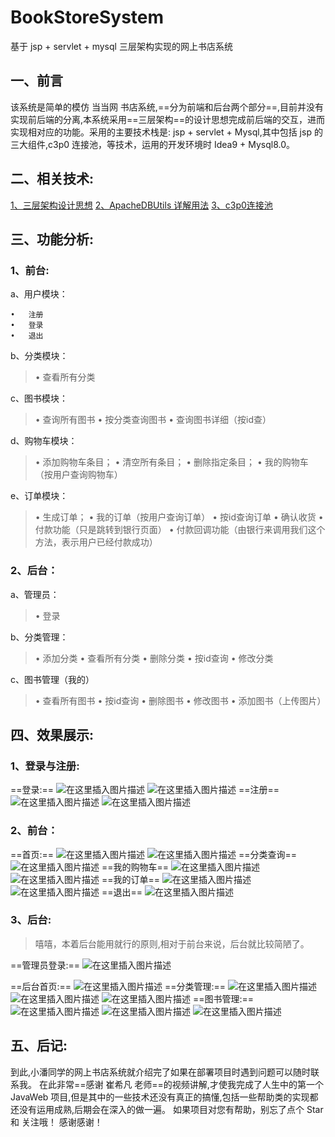 # BookStoreSystem
基于 jsp + servlet + mysql 三层架构实现的网上书店系统

## 一、前言
该系统是简单的模仿 当当网 书店系统,==分为前端和后台两个部分==,目前并没有实现前后端的分离,本系统采用==三层架构==的设计思想完成前后端的交互，进而实现相对应的功能。采用的主要技术栈是: jsp + servlet + Mysql,其中包括 jsp 的三大组件,c3p0 连接池，等技术，运用的开发环境时 Idea9 + Mysql8.0。

## 二、相关技术:
[1、三层架构设计思想](https://blog.csdn.net/qq_43619271/article/details/106538194)
[2、ApacheDBUtils 详解用法](https://blog.csdn.net/qq_43619271/article/details/106491522)
[3、c3p0连接池](https://blog.csdn.net/qq_43619271/article/details/106488884)


## 三、功能分析:

### 1、前台:

a、用户模块：

	•	注册 
	•	登录 	
	•	退出

b、分类模块：

> •	查看所有分类

c、图书模块：

> •	查询所有图书 
> •	按分类查询图书
>  •	查询图书详细（按id查）

d、购物车模块：

> •	添加购物车条目； 
> •	清空所有条目；
>  •	删除指定条目；
>   •	我的购物车（按用户查询购物车）

e、订单模块：

> •	生成订单；
>  •	我的订单（按用户查询订单） 
>  •	按id查询订单
>  •	确认收货 
>  •	付款功能（只是跳转到银行页面）
>  •	付款回调功能（由银行来调用我们这个方法，表示用户已经付款成功）

### 2、后台：

a、管理员：

> •	登录

b、分类管理：

> •	添加分类 
> •	查看所有分类
>  •	删除分类
>   •	按id查询
>    •	修改分类

c、图书管理（我的）

> •	查看所有图书
> •	按id查询 
> •	删除图书 
> •	修改图书 
> •	添加图书（上传图片）

## 四、效果展示:

### 1、登录与注册:
==登录:==
![在这里插入图片描述](https://img-blog.csdnimg.cn/20200607102850818.PNG?x-oss-process=image/watermark,type_ZmFuZ3poZW5naGVpdGk,shadow_10,text_aHR0cHM6Ly9ibG9nLmNzZG4ubmV0L3FxXzQzNjE5Mjcx,size_16,color_FFFFFF,t_70#pic_center)
![在这里插入图片描述](https://img-blog.csdnimg.cn/20200607102906975.PNG?x-oss-process=image/watermark,type_ZmFuZ3poZW5naGVpdGk,shadow_10,text_aHR0cHM6Ly9ibG9nLmNzZG4ubmV0L3FxXzQzNjE5Mjcx,size_16,color_FFFFFF,t_70#pic_center)
==注册==
![在这里插入图片描述](https://img-blog.csdnimg.cn/20200607102924582.PNG?x-oss-process=image/watermark,type_ZmFuZ3poZW5naGVpdGk,shadow_10,text_aHR0cHM6Ly9ibG9nLmNzZG4ubmV0L3FxXzQzNjE5Mjcx,size_16,color_FFFFFF,t_70#pic_center)
![在这里插入图片描述](https://img-blog.csdnimg.cn/20200607102939359.PNG?x-oss-process=image/watermark,type_ZmFuZ3poZW5naGVpdGk,shadow_10,text_aHR0cHM6Ly9ibG9nLmNzZG4ubmV0L3FxXzQzNjE5Mjcx,size_16,color_FFFFFF,t_70#pic_center)

### 2、前台：
==首页:==
![在这里插入图片描述](https://img-blog.csdnimg.cn/20200607104046498.PNG?x-oss-process=image/watermark,type_ZmFuZ3poZW5naGVpdGk,shadow_10,text_aHR0cHM6Ly9ibG9nLmNzZG4ubmV0L3FxXzQzNjE5Mjcx,size_16,color_FFFFFF,t_70#pic_center)
![在这里插入图片描述](https://img-blog.csdnimg.cn/20200607104101781.PNG?x-oss-process=image/watermark,type_ZmFuZ3poZW5naGVpdGk,shadow_10,text_aHR0cHM6Ly9ibG9nLmNzZG4ubmV0L3FxXzQzNjE5Mjcx,size_16,color_FFFFFF,t_70#pic_center)
==分类查询==
![在这里插入图片描述](https://img-blog.csdnimg.cn/2020060710412574.PNG?x-oss-process=image/watermark,type_ZmFuZ3poZW5naGVpdGk,shadow_10,text_aHR0cHM6Ly9ibG9nLmNzZG4ubmV0L3FxXzQzNjE5Mjcx,size_16,color_FFFFFF,t_70#pic_center)
==我的购物车==
![在这里插入图片描述](https://img-blog.csdnimg.cn/20200607104140624.PNG?x-oss-process=image/watermark,type_ZmFuZ3poZW5naGVpdGk,shadow_10,text_aHR0cHM6Ly9ibG9nLmNzZG4ubmV0L3FxXzQzNjE5Mjcx,size_16,color_FFFFFF,t_70#pic_center)
![在这里插入图片描述](https://img-blog.csdnimg.cn/20200607104154671.PNG?x-oss-process=image/watermark,type_ZmFuZ3poZW5naGVpdGk,shadow_10,text_aHR0cHM6Ly9ibG9nLmNzZG4ubmV0L3FxXzQzNjE5Mjcx,size_16,color_FFFFFF,t_70#pic_center)
==我的订单==
![在这里插入图片描述](https://img-blog.csdnimg.cn/20200607104215530.PNG?x-oss-process=image/watermark,type_ZmFuZ3poZW5naGVpdGk,shadow_10,text_aHR0cHM6Ly9ibG9nLmNzZG4ubmV0L3FxXzQzNjE5Mjcx,size_16,color_FFFFFF,t_70#pic_center)
![在这里插入图片描述](https://img-blog.csdnimg.cn/20200607104231160.PNG?x-oss-process=image/watermark,type_ZmFuZ3poZW5naGVpdGk,shadow_10,text_aHR0cHM6Ly9ibG9nLmNzZG4ubmV0L3FxXzQzNjE5Mjcx,size_16,color_FFFFFF,t_70#pic_center)
==退出==
![在这里插入图片描述](https://img-blog.csdnimg.cn/2020060710424390.PNG?x-oss-process=image/watermark,type_ZmFuZ3poZW5naGVpdGk,shadow_10,text_aHR0cHM6Ly9ibG9nLmNzZG4ubmV0L3FxXzQzNjE5Mjcx,size_16,color_FFFFFF,t_70#pic_center)

### 3、后台:

> 嘻嘻，本着后台能用就行的原则,相对于前台来说，后台就比较简陋了。

==管理员登录:==
![在这里插入图片描述](https://img-blog.csdnimg.cn/20200607104950451.PNG?x-oss-process=image/watermark,type_ZmFuZ3poZW5naGVpdGk,shadow_10,text_aHR0cHM6Ly9ibG9nLmNzZG4ubmV0L3FxXzQzNjE5Mjcx,size_16,color_FFFFFF,t_70#pic_center)

==后台首页:==
![在这里插入图片描述](https://img-blog.csdnimg.cn/20200607105013502.PNG?x-oss-process=image/watermark,type_ZmFuZ3poZW5naGVpdGk,shadow_10,text_aHR0cHM6Ly9ibG9nLmNzZG4ubmV0L3FxXzQzNjE5Mjcx,size_16,color_FFFFFF,t_70#pic_center)
==分类管理:==
![在这里插入图片描述](https://img-blog.csdnimg.cn/20200607105108304.PNG?x-oss-process=image/watermark,type_ZmFuZ3poZW5naGVpdGk,shadow_10,text_aHR0cHM6Ly9ibG9nLmNzZG4ubmV0L3FxXzQzNjE5Mjcx,size_16,color_FFFFFF,t_70#pic_center)
![在这里插入图片描述](https://img-blog.csdnimg.cn/20200607105122645.PNG?x-oss-process=image/watermark,type_ZmFuZ3poZW5naGVpdGk,shadow_10,text_aHR0cHM6Ly9ibG9nLmNzZG4ubmV0L3FxXzQzNjE5Mjcx,size_16,color_FFFFFF,t_70#pic_center)
![在这里插入图片描述](https://img-blog.csdnimg.cn/20200607105134669.PNG?x-oss-process=image/watermark,type_ZmFuZ3poZW5naGVpdGk,shadow_10,text_aHR0cHM6Ly9ibG9nLmNzZG4ubmV0L3FxXzQzNjE5Mjcx,size_16,color_FFFFFF,t_70#pic_center)
==图书管理:==
![在这里插入图片描述](https://img-blog.csdnimg.cn/20200607105207238.PNG?x-oss-process=image/watermark,type_ZmFuZ3poZW5naGVpdGk,shadow_10,text_aHR0cHM6Ly9ibG9nLmNzZG4ubmV0L3FxXzQzNjE5Mjcx,size_16,color_FFFFFF,t_70#pic_center)
![在这里插入图片描述](https://img-blog.csdnimg.cn/20200607105304869.PNG?x-oss-process=image/watermark,type_ZmFuZ3poZW5naGVpdGk,shadow_10,text_aHR0cHM6Ly9ibG9nLmNzZG4ubmV0L3FxXzQzNjE5Mjcx,size_16,color_FFFFFF,t_70#pic_center)
![在这里插入图片描述](https://img-blog.csdnimg.cn/20200607105320117.PNG?x-oss-process=image/watermark,type_ZmFuZ3poZW5naGVpdGk,shadow_10,text_aHR0cHM6Ly9ibG9nLmNzZG4ubmV0L3FxXzQzNjE5Mjcx,size_16,color_FFFFFF,t_70#pic_center)

## 五、后记:
到此,小潘同学的网上书店系统就介绍完了如果在部署项目时遇到问题可以随时联系我。
在此非常==感谢 崔希凡 老师==的视频讲解,才使我完成了人生中的第一个 JavaWeb 项目,但是其中的一些技术还没有真正的搞懂,包括一些帮助类的实现都还没有运用成熟,后期会在深入的做一遍。
如果项目对您有帮助，别忘了点个 Star 和 关注哦！
感谢感谢！

